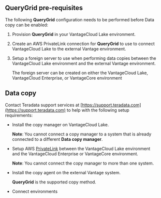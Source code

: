 ## QueryGrid pre-requisites


The following **QueryGrid** configuration needs to be performed before Data copy can be enabled:

1.  Provision **QueryGrid** in your VantageCloud Lake environment.


1.  Create an AWS PrivateLink connection for **QueryGrid** to use to connect VantageCloud Lake to the external Vantage environment.


1.  Setup a foreign server to use when performing data copies between the VantageCloud Lake environment and the external Vantage environment.

    The foreign server can be created on either the VantageCloud Lake, VantageCloud Enterprise, or VantageCore environment


## Data copy


Contact Teradata support services at [https://support.teradata.com](https://support.teradata.com) to help with the following setup requirements:

-   Install the copy manager on VantageCloud Lake.

    **Note**: You cannot connect a copy manager to a system that is already connected to a different **Data copy manager**.


-   Setup AWS [PrivateLink](dvp1707442265467.md) between the VantageCloud Lake environment and the VantageCloud Enterprise or VantageCore environment.

    **Note**: You cannot connect the copy manager to more than one system.


-   Install the copy agent on the external Vantage system.

    **QueryGrid** is the supported copy method.


-   Connect environments


